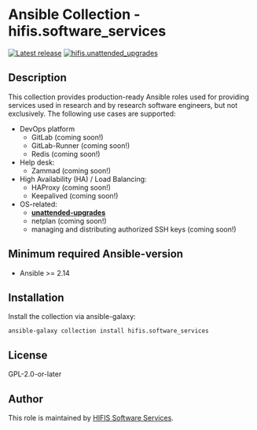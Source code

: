 # Ansible Collection - hifis.software_services

[![Latest release](https://img.shields.io/github/v/release/hifis-net/ansible-role-unattended-upgrades)](https://github.com/hifis-net/ansible-role-unattended-upgrades/releases)
[![hifis.unattended_upgrades](https://github.com/hifis-net/ansible-role-unattended-upgrades/actions/workflows/unattended_upgrades.yml/badge.svg)](https://github.com/hifis-net/ansible-role-unattended-upgrades/actions/workflows/unattended_upgrades.yml)

## Description

This collection provides production-ready Ansible roles used for providing services used in research and by research
software engineers, but not exclusively. The following use cases are supported:
* DevOps platform
  * GitLab (coming soon!)
  * GitLab-Runner (coming soon!)
  * Redis (coming soon!)
* Help desk:
  * Zammad (coming soon!)
* High Availability (HA) / Load Balancing:
  * HAProxy (coming soon!)
  * Keepalived (coming soon!)
* OS-related:
  * [**unattended-upgrades**](roles/unattended_upgrades)
  * netplan (coming soon!)
  * managing and distributing authorized SSH keys (coming soon!)

## Minimum required Ansible-version

* Ansible >= 2.14

## Installation
Install the collection via ansible-galaxy:

```shell
ansible-galaxy collection install hifis.software_services
```

## License

GPL-2.0-or-later

## Author

This role is maintained by [HIFIS Software Services](https://www.hifis.net/).
